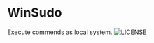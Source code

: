 # WinSudo
Execute commends as local system.
[![LICENSE](https://img.shields.io/badge/license-Anti%20996-blue.svg)](https://github.com/996icu/996.ICU/blob/master/LICENSE)
